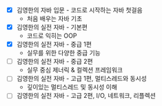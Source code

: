 - [x] 김영한의 자바 입문 - 코드로 시작하는 자바 첫걸음
  - 처음 배우는 자바 기초
- [x] 김영한의 실전 자바 - 기본편
  - 코드로 익히는 OOP
- [x] 김영한의 실전 자바 - 중급 1편
  - 실무를 위한 다양한 중급 기능
- [ ] 김영한의 실전 자바 - 중급 2편
  - 실무 중심 제너릭 & 컬렉션 프레임워크
- [ ] 김영한의 실전 자바 - 고급 1편, 멀티스레드와 동시성
  - 깊이있는 멀티스레드 및 동시성 이해
- [ ] 김영한의 실전 자바 - 고급 2편, I/O, 네트워크, 리플렉션
